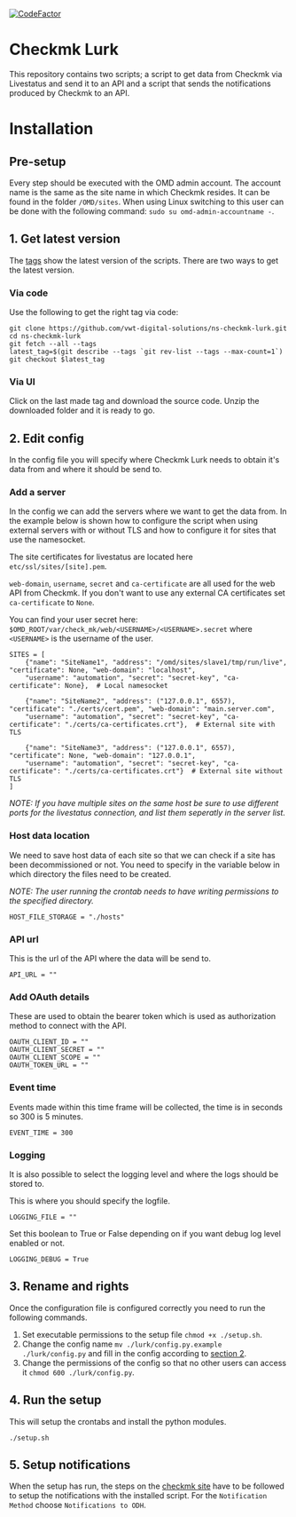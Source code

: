 [![CodeFactor](https://www.codefactor.io/repository/github/vwt-digital-solutions/ns-checkmk-lurk/badge)](https://www.codefactor.io/repository/github/vwt-digital-solutions/ns-checkmk-lurk)

# Checkmk Lurk

This repository contains two scripts; a script to get data from Checkmk via Livestatus and send it to an API and a script that sends the notifications produced by Checkmk to an API.

# Installation

## Pre-setup
Every step should be executed with the OMD admin account. The account name is the same as the site name in which Checkmk resides.
It can be found in the folder `/OMD/sites`. When using Linux switching to this user can be done with the following command:
`sudo su omd-admin-accountname -`.
## 1. Get latest version
The [tags](https://github.com/vwt-digital-solutions/ns-checkmk-lurk/tags) show the latest version of the scripts. There are two ways to get the latest version.
### Via code
Use the following to get the right tag via code:
```
git clone https://github.com/vwt-digital-solutions/ns-checkmk-lurk.git
cd ns-checkmk-lurk
git fetch --all --tags
latest_tag=$(git describe --tags `git rev-list --tags --max-count=1`)
git checkout $latest_tag
```

### Via UI
Click on the last made tag and download the source code. Unzip the downloaded folder and it is ready to go.

## 2. Edit config
In the config file you will specify where Checkmk Lurk needs to obtain it's data from and where it should be send to.
### Add a server
In the config we can add the servers where we want to get the data from. In the example below is shown how to configure the script when using external servers with or without TLS and how to configure it for sites that use the namesocket.

The site certificates for livestatus are located here `etc/ssl/sites/[site].pem`. 

``web-domain``, ``username``, ``secret`` and ``ca-certificate`` are all used for the web API from Checkmk. If you don't want to use any external CA certificates set ``ca-certificate`` to ``None``.

You can find your user secret here: ``$OMD_ROOT/var/check_mk/web/<USERNAME>/<USERNAME>.secret`` where ``<USERNAME>`` is the username of the user.
```
SITES = [
    {"name": "SiteName1", "address": "/omd/sites/slave1/tmp/run/live", "certificate": None, "web-domain": "localhost",
    "username": "automation", "secret": "secret-key", "ca-certificate": None},  # Local namesocket

    {"name": "SiteName2", "address": ("127.0.0.1", 6557), "certificate": "./certs/cert.pem", "web-domain": "main.server.com",
    "username": "automation", "secret": "secret-key", "ca-certificate": "./certs/ca-certificates.crt"},  # External site with TLS

    {"name": "SiteName3", "address": ("127.0.0.1", 6557), "certificate": None, "web-domain": "127.0.0.1",
    "username": "automation", "secret": "secret-key", "ca-certificate": "./certs/ca-certificates.crt"}  # External site without TLS
]
```
*NOTE:  If you have multiple sites on the same host be sure to use different ports for the livestatus connection, and list them seperatly in the server list.*

### Host data location
We need to save host data of each site so that we can check if a site has been decommissioned or not. You need to specify in the variable below in which directory the files need to be created. 

*NOTE: The user running the crontab needs to have writing permissions to the specified directory.*

`HOST_FILE_STORAGE = "./hosts"`

### API url
This is the url of the API where the data will be send to.

`API_URL = ""`

### Add OAuth details
These are used to obtain the bearer token which is used as authorization method to connect with the API.

    OAUTH_CLIENT_ID = ""  
    OAUTH_CLIENT_SECRET = ""  
    OAUTH_CLIENT_SCOPE = ""  
    OAUTH_TOKEN_URL = ""

### Event time
Events made within this time frame will be collected, the time is in seconds so 300 is 5 minutes.

`EVENT_TIME = 300` 

### Logging
It is also possible to select the logging level and where the logs should be stored to.

This is where you should specify the logfile. 

`LOGGING_FILE = ""`

Set this boolean to True or False depending on if you want debug log level enabled or not.

`LOGGING_DEBUG = True`

## 3. Rename and rights
Once the configuration file is configured correctly you need to run the following commands.

1. Set executable permissions to the setup file `chmod +x ./setup.sh`.
2. Change the config name `mv ./lurk/config.py.example ./lurk/config.py` and fill in the config according to 
[section 2](https://github.com/vwt-digital-solutions/ns-checkmk-lurk#2-edit-config).
3. Change the permissions of the config so that no other users can access it
 `chmod 600 ./lurk/config.py`.

## 4. Run the setup
This will setup the crontabs and install the python modules.

`./setup.sh`

## 5. Setup notifications
When the setup has run, the steps on the
 [checkmk site](https://docs.checkmk.com/latest/en/notifications.html) have to be followed to setup the
 notifications with the installed script. For the `Notification Method` choose `Notifications to ODH`.
